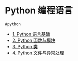 
# Python 编程语言


`#python` 

- [1.  Python 语言基础](/post/CCkcIlH5.html)
- [2. Python 函数与模块](/post/5qCRZDKc.html)
- [3. Python 类](/post/BS9Hk4DU.html)
- [4. Python 文件与异常处理](/post/gLv14VbL.html)

